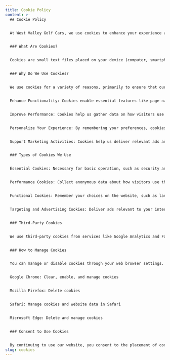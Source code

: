 ```yaml
---
title: Cookie Policy
content: >-
  ## Cookie Policy


  At West Valley Golf Cars, we use cookies to enhance your experience and improve the performance of our website. This Cookie Policy explains what cookies are, the types we use, how we use them, and how you can control your cookie preferences.


  ### What Are Cookies?


  Cookies are small text files placed on your device (computer, smartphone, or tablet) when you visit a website. They allow websites to remember your actions and preferences, such as login information, language settings, and other display preferences, for a certain period of time. They can also track your behavior on the website, enabling us to provide tailored content and analyze usage patterns.


  ### Why Do We Use Cookies?


  We use cookies for a variety of reasons, primarily to ensure that our website functions effectively. Specifically, cookies help us:


  Enhance Functionality: Cookies enable essential features like page navigation and access to secure areas.


  Improve Performance: Cookies help us gather data on how visitors use our site, allowing us to improve performance.


  Personalize Your Experience: By remembering your preferences, cookies allow us to tailor content to your interests.


  Support Marketing Activities: Cookies help us deliver relevant ads and measure the effectiveness of our marketing campaigns.


  ### Types of Cookies We Use


  Essential Cookies: Necessary for basic operation, such as security and accessibility.


  Performance Cookies: Collect anonymous data about how visitors use the website to improve performance.


  Functional Cookies: Remember your choices on the website, such as language preferences.


  Targeting and Advertising Cookies: Deliver ads relevant to your interests and limit the number of times you see the same ad.


  ### Third-Party Cookies


  We use third-party cookies from services like Google Analytics and Facebook to understand user interactions and track marketing campaigns. These cookies are governed by the privacy policies of the third-party providers.


  ### How to Manage Cookies


  You can manage or disable cookies through your web browser settings. However, disabling cookies may impact the functionality of our website. Popular browser instructions for managing cookies:


  Google Chrome: Clear, enable, and manage cookies


  Mozilla Firefox: Delete cookies


  Safari: Manage cookies and website data in Safari


  Microsoft Edge: Delete and manage cookies


  ### Consent to Use Cookies


  By continuing to use our website, you consent to the placement of cookies as described in this policy.
slug: cookies
---
```

